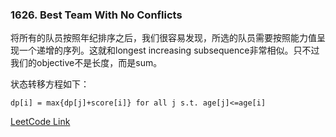 ### 1626. Best Team With No Conflicts

将所有的队员按照年纪排序之后，我们很容易发现，所选的队员需要按照能力值呈现一个递增的序列。这就和longest increasing subsequence非常相似。只不过我们的objective不是长度，而是sum。

状态转移方程如下：
```
dp[i] = max{dp[j]+score[i]} for all j s.t. age[j]<=age[i]
```

[LeetCode Link](https://leetcode.com/problems/best-team-with-no-conflicts/)
